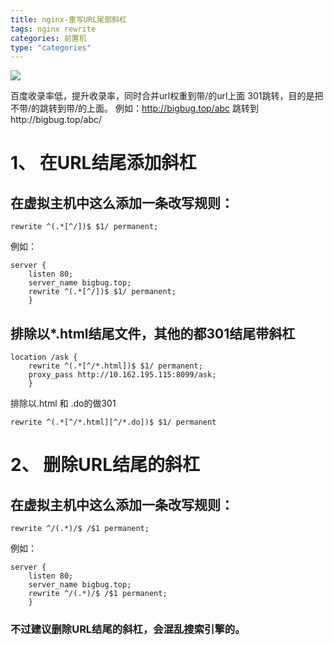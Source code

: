 ```yaml
---
title: nginx-重写URL尾部斜杠
tags: nginx rewrite
categories: 前置机
type: "categories"
---
```

![](http://ocppiicaw.bkt.clouddn.com/nginx.png)

百度收录率低，提升收录率，同时合并url权重到带/的url上面
301跳转，目的是把不带/的跳转到带/的上面。
例如：http://bigbug.top/abc 跳转到http://bigbug.top/abc/

<!-- more -->

# 1、 在URL结尾添加斜杠 #

## 在虚拟主机中这么添加一条改写规则： ##

    rewrite ^(.*[^/])$ $1/ permanent;

例如：

    server {
        listen 80;
        server_name bigbug.top;
        rewrite ^(.*[^/])$ $1/ permanent;
        }

## 排除以*.html结尾文件，其他的都301结尾带斜杠 ##

    location /ask {
        rewrite ^(.*[^/*.html])$ $1/ permanent;
        proxy_pass http://10.162.195.115:8099/ask;
        }

排除以.html 和 .do的做301
    
    rewrite ^(.*[^/*.html][^/*.do])$ $1/ permanent

#  2、 删除URL结尾的斜杠  #

## 在虚拟主机中这么添加一条改写规则： ##

    rewrite ^/(.*)/$ /$1 permanent;

例如：

    server {
        listen 80;
        server_name bigbug.top;
        rewrite ^/(.*)/$ /$1 permanent;
        }
### 不过建议删除URL结尾的斜杠，会混乱搜索引擎的。 ###
